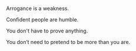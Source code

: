 ---
---

Arrogance is a weakness. 

Confident people are humble. 

You don't have to prove anything.  

You don’t need to pretend to be more than you are. 

